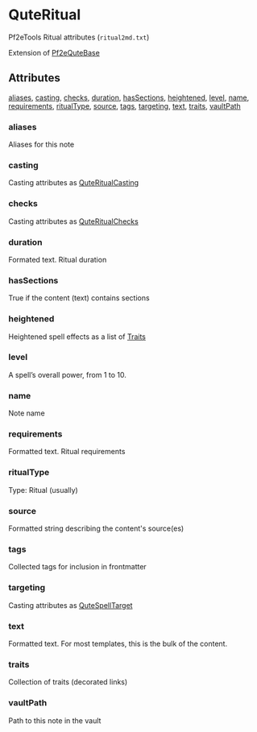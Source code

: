 # QuteRitual

Pf2eTools Ritual attributes (`ritual2md.txt`)

Extension of [Pf2eQuteBase](Pf2eQuteBase.md)

## Attributes

[aliases](#aliases), [casting](#casting), [checks](#checks), [duration](#duration), [hasSections](#hassections), [heightened](#heightened), [level](#level), [name](#name), [requirements](#requirements), [ritualType](#ritualtype), [source](#source), [tags](#tags), [targeting](#targeting), [text](#text), [traits](#traits), [vaultPath](#vaultpath)


### aliases

Aliases for this note

### casting

Casting attributes as [QuteRitualCasting](QuteRitual/QuteRitualCasting.md)

### checks

Casting attributes as [QuteRitualChecks](QuteRitual/QuteRitualChecks.md)

### duration

Formated text. Ritual duration

### hasSections

True if the content (text) contains sections

### heightened

Heightened spell effects as a list of [Traits](../NamedText.md)

### level

A spell’s overall power, from 1 to 10.

### name

Note name

### requirements

Formatted text. Ritual requirements

### ritualType

Type: Ritual (usually)

### source

Formatted string describing the content's source(es)

### tags

Collected tags for inclusion in frontmatter

### targeting

Casting attributes as [QuteSpellTarget](QuteSpell/QuteSpellTarget.md)

### text

Formatted text. For most templates, this is the bulk of the content.

### traits

Collection of traits (decorated links)

### vaultPath

Path to this note in the vault
